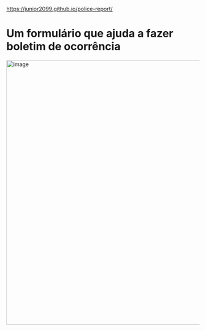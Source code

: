 https://junior2099.github.io/police-report/
# Um formulário que ajuda a fazer boletim de ocorrência
<img width="1011" height="692" alt="image" src="https://github.com/user-attachments/assets/f5f39826-a90a-41ca-8738-f4b0d6df03a6" />
